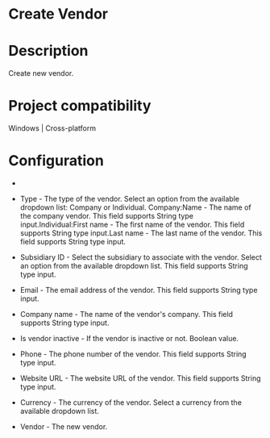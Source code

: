 ﻿# Create Vendor

# Description

Create new vendor.

# Project compatibility

Windows | Cross-platform

# Configuration

* 
* Type - The type of the vendor. Select an option from the available dropdown list: Company or Individual. Company:Name - The name of the company vendor. This field supports String type input.Individual:First name - The first name of the vendor. This field supports String type input.Last name - The last name of the vendor. This field supports String type input.
* Subsidiary ID - Select the subsidiary to associate with the vendor. Select an option from the available dropdown list. This field supports String type input.
* Email - The email address of the vendor. This field supports String type input.







* Company name - The name of the vendor's company. This field supports String type input.
* Is vendor inactive - If the vendor is inactive or not. Boolean value.
* Phone - The phone number of the vendor. This field supports String type input.
* Website URL - The website URL of the vendor. This field supports String type input.
* Currency - The currency of the vendor. Select a currency from the available dropdown list.



* Vendor - The new vendor.
